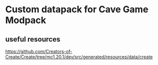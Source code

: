 # Custom datapack for Cave Game Modpack

## useful resources
https://github.com/Creators-of-Create/Create/tree/mc1.20.1/dev/src/generated/resources/data/create
